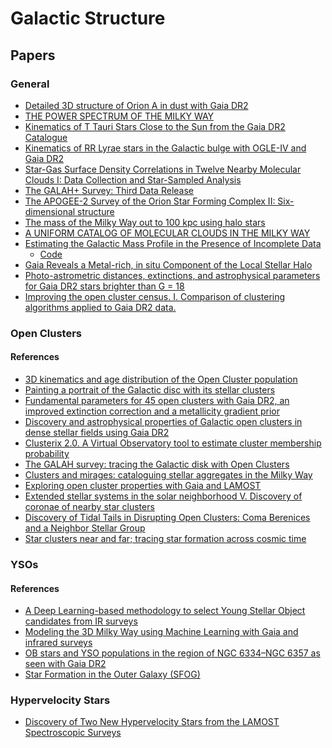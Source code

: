 # Galactic Structure

## Papers

### General
- [Detailed 3D structure of Orion A in dust with Gaia DR2](https://arxiv.org/pdf/2007.05117.pdf)
- [THE POWER SPECTRUM OF THE MILKY WAY](https://arxiv.org/pdf/1410.8135.pdf)
- [Kinematics of T Tauri Stars Close to the Sun from the Gaia DR2 Catalogue](https://arxiv.org/pdf/2004.07291.pdf)
- [Kinematics of RR Lyrae stars in the Galactic bulge with OGLE-IV and Gaia DR2](https://arxiv.org/pdf/2007.01102.pdf)
- [Star-Gas Surface Density Correlations in Twelve Nearby Molecular Clouds I: Data Collection and Star-Sampled Analysis](https://arxiv.org/pdf/2005.05466.pdf)
- [The GALAH+ Survey: Third Data Release](https://arxiv.org/pdf/2011.02505.pdf)
- [The APOGEE-2 Survey of the Orion Star Forming Complex II: Six-dimensional structure](https://arxiv.org/pdf/1805.04649.pdf)
- [The mass of the Milky Way out to 100 kpc using halo stars](https://arxiv.org/pdf/2010.13801.pdf)
- [A UNIFORM CATALOG OF MOLECULAR CLOUDS IN THE MILKY WAY](http://www.astroexplorer.org/details/apj523087f15)
- [Estimating the Galactic Mass Profile in the Presence of Incomplete Data](https://ui.adsabs.harvard.edu/abs/2015ApJ...806...54E/abstract)
  * [Code](https://github.com/gweneadie/GME/tree/master/RScripts)
- [Gaia Reveals a Metal-rich, in situ Component of the Local Stellar Halo](https://iopscience.iop.org/article/10.3847/1538-4357/aa7d0c)  
- [Photo-astrometric distances, extinctions, and astrophysical parameters for Gaia DR2 stars brighter than G = 18](https://www.aanda.org/articles/aa/abs/2019/08/aa35765-19/aa35765-19.html)
- [Improving the open cluster census.
I. Comparison of clustering algorithms applied to Gaia DR2 data.
](https://arxiv.org/abs/2012.04267)


### Open Clusters

#### References
- [3D kinematics and age distribution of the Open Cluster population](https://arxiv.org/pdf/2012.04017.pdf)
- [Painting a portrait of the Galactic disc with its stellar clusters](https://arxiv.org/pdf/2004.07274.pdf)
- [Fundamental parameters for 45 open clusters with Gaia DR2, an improved extinction correction and a metallicity gradient prior](https://arxiv.org/pdf/2009.11834.pdf)
- [Discovery and astrophysical properties of Galactic open clusters in dense stellar fields using Gaia DR2](https://arxiv.org/pdf/2006.05611.pdf)
- [Clusterix 2.0. A Virtual Observatory tool to estimate cluster membership probability](https://arxiv.org/pdf/1910.07356.pdf)
- [The GALAH survey: tracing the Galactic disk with Open Clusters](https://arxiv.org/pdf/2011.02533.pdf)
- [Clusters and mirages: cataloguing stellar aggregates in the Milky Way](https://arxiv.org/pdf/1911.07075.pdf)
- [Exploring open cluster properties with Gaia and LAMOST](https://arxiv.org/pdf/2006.06929.pdf)
- [Extended stellar systems in the solar neighborhood V. Discovery of coronae of nearby star clusters](https://arxiv.org/pdf/2010.06591.pdf)
- [Discovery of Tidal Tails in Disrupting Open Clusters: Coma Berenices and a Neighbor
Stellar Group](https://iopscience.iop.org/article/10.3847/1538-4357/ab13b0/pdf)
- [Star clusters near and far;
tracing star formation across cosmic time](https://arxiv.org/pdf/2005.06188.pdf)
### YSOs

#### References
- [A Deep Learning-based methodology to select Young Stellar Object candidates from IR surveys](https://arxiv.org/pdf/2010.01601.pdf)
- [Modeling the 3D Milky Way using Machine Learning with Gaia and infrared surveys](https://arxiv.org/pdf/2010.01431.pdf)
- [OB stars and YSO populations in the region of NGC 6334–NGC 6357 as seen with Gaia DR2](https://www.aanda.org/articles/aa/full_html/2020/10/aa37674-20/aa37674-20.html#R19)
- [Star Formation in the Outer Galaxy (SFOG)](https://www.cfa.harvard.edu/~jhora/SFOG/)

### Hypervelocity Stars

- [Discovery of Two New Hypervelocity Stars from the LAMOST Spectroscopic Surveys](https://iopscience.iop.org/article/10.3847/2041-8213/aa894b/pdf)


